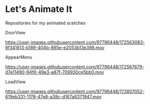 # Let's Animate It

Repositories for my animated scetches

DoorView

https://user-images.githubusercontent.com/97796448/172563083-8f341613-b189-404b-885e-e2053b13e398.mov

AppearMenu

https://user-images.githubusercontent.com/97796448/172567679-d7e11490-94f6-49e3-a87f-709930ce5bb0.mov

LoadView

https://user-images.githubusercontent.com/97796448/172807052-619eb331-1178-47e8-a38c-d167a6371947.mov
